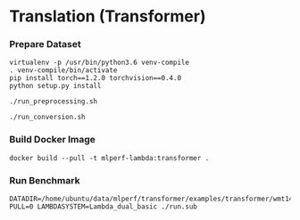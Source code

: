 # Translation (Transformer)

### Prepare Dataset

```
virtualenv -p /usr/bin/python3.6 venv-compile
. venv-compile/bin/activate
pip install torch==1.2.0 torchvision==0.4.0
python setup.py install

./run_preprocessing.sh

./run_conversion.sh
```

### Build Docker Image

```
docker build --pull -t mlperf-lambda:transformer .
```

### Run Benchmark

```
DATADIR=/home/ubuntu/data/mlperf/transformer/examples/transformer/wmt14_en_de/utf8 PULL=0 LAMBDASYSTEM=Lambda_dual_basic ./run.sub
```
